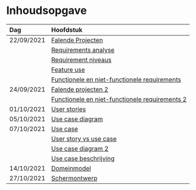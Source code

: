 # Inhoudsopgave

| Dag        | Hoofdstuk                                                                                                                       |
| :--------- | :------------------------------------------------------------------------------------------------------------------------------ |
| 22/09/2021 | [Falende Projecten](week38/AFO-2021-09-22-H.md#Falende%20Projecten)                                                             |
|            | [Requirements analyse](week38/AFO-2021-09-22-H.md##requirements%20analyse)                                                      |
|            | [Requirement niveaus](week38/AFO-2021-09-22-H.md##requirement%20niveaus)                                                        |
|            | [Feature use](week38/AFO-2021-09-22-H.md##feature%20use)                                                                        |
|            | [Functionele en niet-functionele requirements](week38/AFO-2021-09-22-H.md##functionele%20en%20niet-functionele%20requirements)  |
| 24/09/2021 | [Falende projecten 2](week38/AFO-2021-09-24-W.md#Falende%20projecten)                                                           |
|            | [Functionele en niet-functionele requirements 2](week38/AFO-2021-09-24-W.md#Functionele%20en%20niet-functionele%20requirements) |
| 01/10/2021 | [User stories](week39/AFO-2021-10-01-W.md#User%20stories)                                                                       |
| 05/10/2021 | [Use case diagram](week40/AFO-2021-10-05-W.md#Use%20case%20diagram)                                                             |
| 07/10/2021 | [Use case](week40/AFO-2021-10-07-H.md#Use%20case)                                                                               |
|            | [User story vs use case](week40/AFO-2021-10-07-H.md#User%20story%20vs%20use%20case)                                             |
|            | [Use case diagram 2](week40/AFO-2021-10-07-H.md#Use%20case%20diagram%202)                                                       |
|            | [Use case beschrijving](week40/AFO-2021-10-07-H.md#Use%20case%20beschrijving)                                                   |
| 14/10/2021 | [Domeinmodel](week41/AFO-2021-10-14-H.md#Domeinmodel)                                                                           |
| 27/10/2021 | [Schermontwerp](week43/AFO-2021-10-27-W.md#Schermontwerp)                                                                       |
